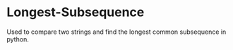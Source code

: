 # Longest-Subsequence
Used to compare two strings and find the longest common subsequence in python.
